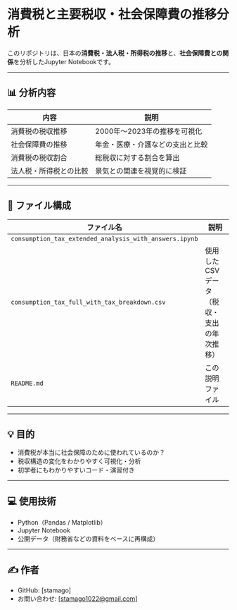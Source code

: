 # 消費税と主要税収・社会保障費の推移分析

このリポジトリは、日本の**消費税・法人税・所得税の推移**と、**社会保障費との関係**を分析したJupyter Notebookです。

---

## 📊 分析内容

| 内容 | 説明 |
|------|------|
| 消費税の税収推移 | 2000年〜2023年の推移を可視化 |
| 社会保障費の推移 | 年金・医療・介護などの支出と比較 |
| 消費税の税収割合 | 総税収に対する割合を算出 |
| 法人税・所得税との比較 | 景気との関連を視覚的に検証 |

---

## 📁 ファイル構成

| ファイル名 | 説明 |
|------------|------|
| `consumption_tax_extended_analysis_with_answers.ipynb` |
| `consumption_tax_full_with_tax_breakdown.csv` | 使用したCSVデータ（税収・支出の年次推移） |
| `README.md` | この説明ファイル |

---

## 💡 目的

- 消費税が本当に社会保障のために使われているのか？
- 税収構造の変化をわかりやすく可視化・分析
- 初学者にもわかりやすいコード・演習付き

---

## 💻 使用技術

- Python（Pandas / Matplotlib）
- Jupyter Notebook
- 公開データ（財務省などの資料をベースに再構成）

---

## ✍️ 作者

- GitHub: [stamago]
- お問い合わせ: [stamago1022@gmail.com]

